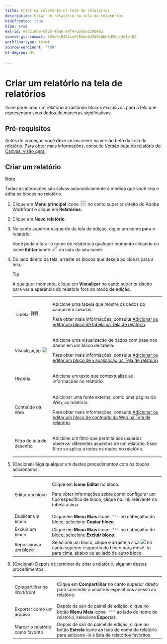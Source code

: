 ```yaml
---
title: Criar um relatório na tela de relatórios
description: Criar um relatório na tela de relatórios
hidefromtoc: true
hide: true
exl-id: eac210d8-0e25-4aae-94f4-b26a81240482
source-git-commit: 535e9c8481ce0781ee0d35636bb6d56de4d1e102
workflow-type: tm+mt
source-wordcount: '459'
ht-degree: 0%

---
```


# Criar um relatório na tela de relatórios

Você pode criar um relatório arrastando blocos exclusivos para a tela que representam seus dados de maneiras significativas.

## Pré-requisitos

Antes de começar, você deve se inscrever na versão beta da Tela de relatório. Para obter mais informações, consulte [Versão beta do relatório do Canvas: visão geral](/help/quicksilver/product-announcements/betas/canvas-dashboards-beta/reporting-canvas-beta-overview.md).

## Criar um relatório

>[!NOTE]
>
>Todas as alterações são salvas automaticamente à medida que você cria e edita os blocos no relatório.

1. Clique em **Menu principal** ícone ![](assets/main-menu-icon.png) no canto superior direito do Adobe Workfront e clique em **Relatórios**.
1. Clique em **Novo relatório**.
1. No canto superior esquerdo da tela de edição, digite um nome para o relatório.

   Você pode alterar o nome do relatório a qualquer momento clicando no ícone **Editar** ícone ![](assets/edit-icon.png) ao lado do seu nome.

1. Do lado direito da tela, arraste os blocos que deseja adicionar para a tela.

   >[!TIP]
   >
   >A qualquer momento, clique em **Visualizar** no canto superior direito para ver a aparência do relatório fora do modo de edição.

   <table style="table-layout:auto"> 
    <col> 
    <col> 
    <tbody> 
     <tr> 
      <td role="rowheader">Tabela <img src="assets/table-icon.png"></td> 
      <td> <p>Adicione uma tabela que mostre os dados do campo em colunas.</p> <p>Para obter mais informações, consulte <a href="../../../reports-and-dashboards/reporting-canvas/table-blocks/add-or-edit-report-table.md" class="MCXref xref">Adicionar ou editar um bloco de tabela na Tela de relatório</a>.</p> </td> 
     </tr> 
     <tr> 
      <td role="rowheader">Visualização <img src="assets/visualization-icon.png"></td> 
      <td> <p>Adicione uma visualização de dados com base nos dados em um bloco de tabela.</p> <p>Para obter mais informações, consulte <a href="../../../reports-and-dashboards/reporting-canvas/visualization-blocks/add-or-edit-report-visualization.md" class="MCXref xref">Adicionar ou editar um bloco de visualização na Tela de relatório</a>.</p> </td> 
     </tr>
      <tr data-mc-conditions="QuicksilverOrClassic.Draft mode"> 
       <td role="rowheader">História</td> 
       <td> <p>Adicione um texto que contextualize as informações no relatório.</p> </td> 
      </tr>
     <tr data-mc-conditions=""> 
      <td role="rowheader">Conteúdo da Web</td> 
      <td> <p>Adicionar uma fonte externa, como uma página da Web, ao relatório.</p> <p>Para obter mais informações, consulte <a href="../../../reports-and-dashboards/reporting-canvas/other-blocks/add-or-edt-web-content-block.md" class="MCXref xref">Adicionar ou editar um bloco de conteúdo da Web na Tela de relatório</a>.</p> </td> 
     </tr>
      <tr data-mc-conditions="QuicksilverOrClassic.Draft mode"> 
       <td role="rowheader">Filtro de tela de desenho</td> 
       <td> <p>Adicione um filtro que permita aos usuários observar diferentes aspectos de um relatório. Esse filtro se aplica a todos os dados no relatório.</p> </td> 
      </tr>
    </tbody> 
   </table>

1. (Opcional) Siga qualquer um destes procedimentos com os blocos adicionados:

   <table style="table-layout:auto"> 
    <col> 
    <col> 
    <tbody> 
     <tr> 
      <td role="rowheader">Editar um bloco</td> 
      <td> <p>Clique em <strong>Ícone Editar</strong> no bloco.</p> <p>Para obter informações sobre como configurar um tipo específico de bloco, clique no link relevante na tabela acima.</p> </td> 
     </tr> 
     <tr> 
      <td role="rowheader">Duplicar um bloco</td> 
      <td>Clique em <strong>Menu Mais</strong> ícone <img src="assets/more-icon.png"> no cabeçalho do bloco, selecione <strong>Copiar bloco</strong>.</td> 
     </tr> 
     <tr> 
      <td role="rowheader">Excluir um bloco</td> 
      <td>Clique em <strong>Menu Mais</strong> ícone <img src="assets/more-icon.png"> no cabeçalho do bloco, selecione <strong>Excluir bloco</strong>.</td> 
     </tr> 
     <tr> 
      <td role="rowheader">Reposicionar um bloco</td> 
      <td> Selecione um bloco, clique e arraste a alça <img src="assets/widget-drag-icon.png" style="max-width: 16px;"> no canto superior esquerdo do bloco para movê-lo para cima, abaixo ou ao lado de outro bloco.</td> 
     </tr> 
    </tbody> 
   </table>

1. (Opcional) Depois de terminar de criar o relatório, siga um destes procedimentos:

   <table style="table-layout:auto"> 
    <col> 
    <col> 
    <tbody> 
     <tr> 
      <td role="rowheader">Compartilhar no Workfront</td> 
      <td> <p>Clique em <strong>Compartilhar</strong> no canto superior direito para conceder a usuários específicos acesso ao relatório.</p> </td> 
     </tr> 
     <tr> 
      <td role="rowheader">Exportar como um arquivo</td> 
      <td>Depois de sair do painel de edição, clique no botão <strong>Menu Mais</strong> ícone <img src="assets/more-icon.png"> ao lado do nome do relatório, selecione <strong>Exportar</strong>.</td> 
     </tr> 
     <tr> 
      <td role="rowheader">Marcar o relatório como favorito</td> 
      <td>Depois de sair do painel de edição, clique no botão <strong>Estrela</strong> ícone ao lado do nome do relatório para adicioná-lo à lista de relatórios favoritos.</td> 
     </tr> 
    </tbody> 
   </table>
